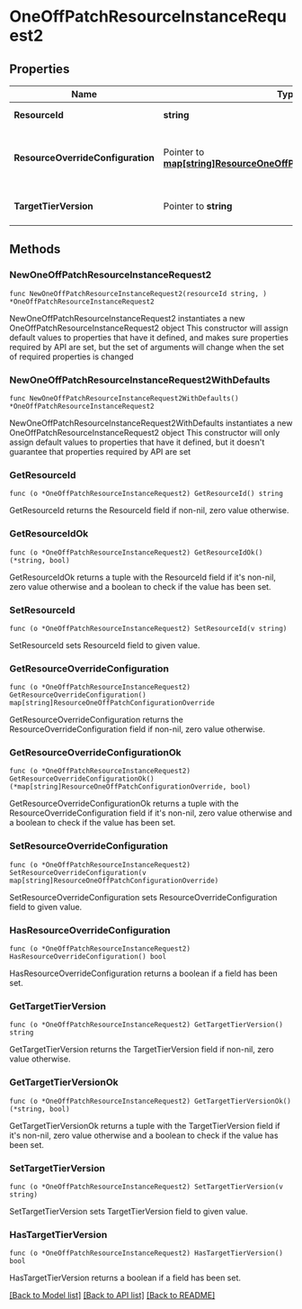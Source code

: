 # OneOffPatchResourceInstanceRequest2

## Properties

Name | Type | Description | Notes
------------ | ------------- | ------------- | -------------
**ResourceId** | **string** | The resource ID. | 
**ResourceOverrideConfiguration** | Pointer to [**map[string]ResourceOneOffPatchConfigurationOverride**](ResourceOneOffPatchConfigurationOverride.md) | The resource override configuration for one-off patching. | [optional] 
**TargetTierVersion** | Pointer to **string** | The target resource version. | [optional] 

## Methods

### NewOneOffPatchResourceInstanceRequest2

`func NewOneOffPatchResourceInstanceRequest2(resourceId string, ) *OneOffPatchResourceInstanceRequest2`

NewOneOffPatchResourceInstanceRequest2 instantiates a new OneOffPatchResourceInstanceRequest2 object
This constructor will assign default values to properties that have it defined,
and makes sure properties required by API are set, but the set of arguments
will change when the set of required properties is changed

### NewOneOffPatchResourceInstanceRequest2WithDefaults

`func NewOneOffPatchResourceInstanceRequest2WithDefaults() *OneOffPatchResourceInstanceRequest2`

NewOneOffPatchResourceInstanceRequest2WithDefaults instantiates a new OneOffPatchResourceInstanceRequest2 object
This constructor will only assign default values to properties that have it defined,
but it doesn't guarantee that properties required by API are set

### GetResourceId

`func (o *OneOffPatchResourceInstanceRequest2) GetResourceId() string`

GetResourceId returns the ResourceId field if non-nil, zero value otherwise.

### GetResourceIdOk

`func (o *OneOffPatchResourceInstanceRequest2) GetResourceIdOk() (*string, bool)`

GetResourceIdOk returns a tuple with the ResourceId field if it's non-nil, zero value otherwise
and a boolean to check if the value has been set.

### SetResourceId

`func (o *OneOffPatchResourceInstanceRequest2) SetResourceId(v string)`

SetResourceId sets ResourceId field to given value.


### GetResourceOverrideConfiguration

`func (o *OneOffPatchResourceInstanceRequest2) GetResourceOverrideConfiguration() map[string]ResourceOneOffPatchConfigurationOverride`

GetResourceOverrideConfiguration returns the ResourceOverrideConfiguration field if non-nil, zero value otherwise.

### GetResourceOverrideConfigurationOk

`func (o *OneOffPatchResourceInstanceRequest2) GetResourceOverrideConfigurationOk() (*map[string]ResourceOneOffPatchConfigurationOverride, bool)`

GetResourceOverrideConfigurationOk returns a tuple with the ResourceOverrideConfiguration field if it's non-nil, zero value otherwise
and a boolean to check if the value has been set.

### SetResourceOverrideConfiguration

`func (o *OneOffPatchResourceInstanceRequest2) SetResourceOverrideConfiguration(v map[string]ResourceOneOffPatchConfigurationOverride)`

SetResourceOverrideConfiguration sets ResourceOverrideConfiguration field to given value.

### HasResourceOverrideConfiguration

`func (o *OneOffPatchResourceInstanceRequest2) HasResourceOverrideConfiguration() bool`

HasResourceOverrideConfiguration returns a boolean if a field has been set.

### GetTargetTierVersion

`func (o *OneOffPatchResourceInstanceRequest2) GetTargetTierVersion() string`

GetTargetTierVersion returns the TargetTierVersion field if non-nil, zero value otherwise.

### GetTargetTierVersionOk

`func (o *OneOffPatchResourceInstanceRequest2) GetTargetTierVersionOk() (*string, bool)`

GetTargetTierVersionOk returns a tuple with the TargetTierVersion field if it's non-nil, zero value otherwise
and a boolean to check if the value has been set.

### SetTargetTierVersion

`func (o *OneOffPatchResourceInstanceRequest2) SetTargetTierVersion(v string)`

SetTargetTierVersion sets TargetTierVersion field to given value.

### HasTargetTierVersion

`func (o *OneOffPatchResourceInstanceRequest2) HasTargetTierVersion() bool`

HasTargetTierVersion returns a boolean if a field has been set.


[[Back to Model list]](../README.md#documentation-for-models) [[Back to API list]](../README.md#documentation-for-api-endpoints) [[Back to README]](../README.md)


